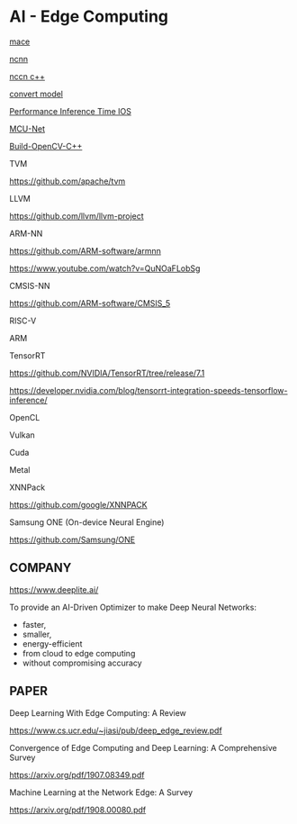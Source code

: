 # AI - Edge Computing

[mace](https://github.com/xiaomi/mace)

[ncnn](https://github.com/Tencent/ncnn)

[nccn c++](https://github.com/Tencent/ncnn/blob/master/docs/how-to-use-and-FAQ/use-ncnn-with-alexnet.md)

[convert model](https://convertmodel.com/)

[Performance Inference Time IOS](https://github.com/vladimir-chernykh/coreml-performance)

[MCU-Net](https://github.com/mit-han-lab/mcunet)

[Build-OpenCV-C++](https://gist.github.com/raulqf/f42c718a658cddc16f9df07ecc627be7)

TVM

https://github.com/apache/tvm

LLVM

https://github.com/llvm/llvm-project

ARM-NN

https://github.com/ARM-software/armnn

https://www.youtube.com/watch?v=QuNOaFLobSg

CMSIS-NN

https://github.com/ARM-software/CMSIS_5

RISC-V

ARM

TensorRT

https://github.com/NVIDIA/TensorRT/tree/release/7.1

https://developer.nvidia.com/blog/tensorrt-integration-speeds-tensorflow-inference/

OpenCL

Vulkan

Cuda

Metal

XNNPack

https://github.com/google/XNNPACK

Samsung ONE (On-device Neural Engine)

https://github.com/Samsung/ONE

## COMPANY

https://www.deeplite.ai/

To provide an AI-Driven Optimizer to make Deep Neural Networks:
- faster, 
- smaller,
- energy-efficient 
- from cloud to edge computing
- without compromising accuracy

## PAPER

Deep Learning With Edge Computing: A Review

https://www.cs.ucr.edu/~jiasi/pub/deep_edge_review.pdf

Convergence of Edge Computing and Deep Learning: A Comprehensive Survey

https://arxiv.org/pdf/1907.08349.pdf

Machine Learning at the Network Edge: A Survey

https://arxiv.org/pdf/1908.00080.pdf

